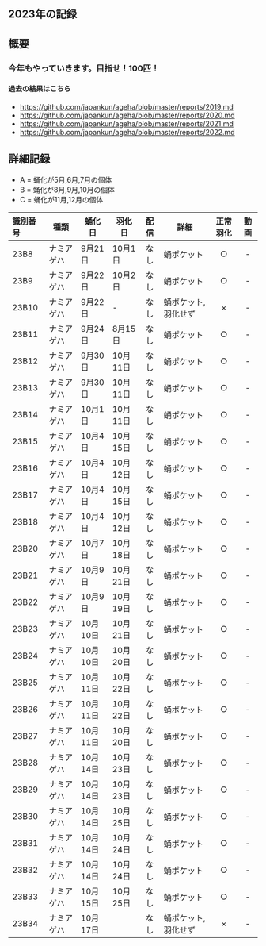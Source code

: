 ## 2023年の記録
 
## 概要

### 今年もやっていきます。目指せ！100匹！

#### 過去の結果はこちら
- https://github.com/japankun/ageha/blob/master/reports/2019.md
- https://github.com/japankun/ageha/blob/master/reports/2020.md
- https://github.com/japankun/ageha/blob/master/reports/2021.md
- https://github.com/japankun/ageha/blob/master/reports/2022.md

## 詳細記録

 - A = 蛹化が5月,6月,7月の個体
 - B = 蛹化が8月,9月,10月の個体
 - C = 蛹化が11月,12月の個体

|識別番号|種類|蛹化日|羽化日|配信|詳細|正常羽化|動画|
|:---|---|---|---|:---:|---|:---:|:---:|
|23B8|ナミアゲハ|9月21日|10月1日|なし|蛹ポケット|○|-|
|23B9|ナミアゲハ|9月22日|10月2日|なし|蛹ポケット|○|-|
|23B10|ナミアゲハ|9月22日|-|なし|蛹ポケット,羽化せず|×|-|
|23B11|ナミアゲハ|9月24日|8月15日|なし|蛹ポケット|○|-|
|23B12|ナミアゲハ|9月30日|10月11日|なし|蛹ポケット|○|-|
|23B13|ナミアゲハ|9月30日|10月11日|なし|蛹ポケット|○|-|
|23B14|ナミアゲハ|10月1日|10月11日|なし|蛹ポケット|○|-|
|23B15|ナミアゲハ|10月4日|10月15日|なし|蛹ポケット|○|-|
|23B16|ナミアゲハ|10月4日|10月12日|なし|蛹ポケット|○|-|
|23B17|ナミアゲハ|10月4日|10月15日|なし|蛹ポケット|○|-|
|23B18|ナミアゲハ|10月4日|10月12日|なし|蛹ポケット|○|-|
|23B20|ナミアゲハ|10月7日|10月18日|なし|蛹ポケット|○|-|
|23B21|ナミアゲハ|10月9日|10月21日|なし|蛹ポケット|○|-|
|23B22|ナミアゲハ|10月9日|10月19日|なし|蛹ポケット|○|-|
|23B23|ナミアゲハ|10月10日|10月21日|なし|蛹ポケット|○|-|
|23B24|ナミアゲハ|10月10日|10月20日|なし|蛹ポケット|○|-|
|23B25|ナミアゲハ|10月11日|10月22日|なし|蛹ポケット|○|-|
|23B26|ナミアゲハ|10月11日|10月22日|なし|蛹ポケット|○|-|
|23B27|ナミアゲハ|10月11日|10月20日|なし|蛹ポケット|○|-|
|23B28|ナミアゲハ|10月14日|10月23日|なし|蛹ポケット|○|-|
|23B29|ナミアゲハ|10月14日|10月23日|なし|蛹ポケット|○|-|
|23B30|ナミアゲハ|10月14日|10月25日|なし|蛹ポケット|○|-|
|23B31|ナミアゲハ|10月14日|10月24日|なし|蛹ポケット|○|-|
|23B32|ナミアゲハ|10月14日|10月24日|なし|蛹ポケット|○|-|
|23B33|ナミアゲハ|10月15日|10月25日|なし|蛹ポケット|○|-|
|23B34|ナミアゲハ|10月17日||なし|蛹ポケット,羽化せず|×|-|
